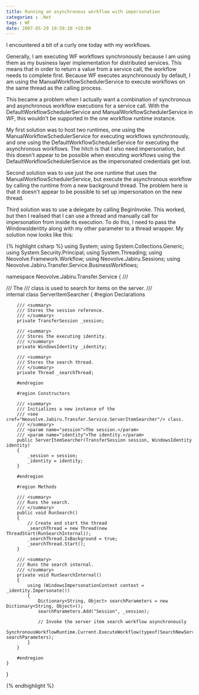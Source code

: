 ```yaml
---
title: Running an asynchronous workflow with impersonation
categories : .Net
tags : WF
date: 2007-05-29 19:59:28 +10:00
---
```


I encountered a bit of a curly one today with my workflows. 

Generally, I am executing WF workflows synchronously because I am using them as my business layer implementation for distributed services. This means that in order to return a value from a service call, the workflow needs to complete first. Because WF executes asynchronously by default, I am using the ManualWorkflowSchedulerService to execute workflows on the same thread as the calling process.

This became a problem when I actually want a combination of synchronous and asynchronous workflow executions for a service call. With the DefaultWorkflowSchedulerService and ManualWorkflowSchedulerService in WF, this wouldn't be supported in the one workflow runtime instance.

My first solution was to host two runtimes, one using the ManualWorkflowSchedulerService for executing workflows synchronously, and one using the DefaultWorkflowSchedulerService for executing the asynchronous workflows. The hitch is that I also need impersonation, but this doesn't appear to be possible when executing workflows using the DefaultWorkflowSchedulerService as the impersonated credentials get lost.

Second solution was to use just the one runtime that uses the ManualWorkflowSchedulerService, but execute the asynchronous workflow by calling the runtime from a new background thread. The problem here is that it doesn't appear to be possible to set up impersonation on the new thread.

Third solution was to use a delegate by calling BeginInvoke. This worked, but then I realised that I can use a thread and manually call for impersonation from inside its execution. To do this, I need to pass the WindowsIdentity along with my other parameter to a thread wrapper. My solution now looks like this:

{% highlight csharp %}
using System;
using System.Collections.Generic;
using System.Security.Principal;
using System.Threading;
using Neovolve.Framework.Workflow;
using Neovolve.Jabiru.Sessions;
using Neovolve.Jabiru.Transfer.Service.BusinessWorkflows;
     
namespace Neovolve.Jabiru.Transfer.Service
{
    /// <summary>
    /// The <see cref="Neovolve.Jabiru.Transfer.Service.ServerItemSearcher"/>
    /// class is used to search for items on the server.
    /// </summary>
    internal class ServerItemSearcher
    {
        #region Declarations
     
        /// <summary>
        /// Stores the session reference.
        /// </summary>
        private TransferSession _session;
     
        /// <summary>
        /// Stores the executing identity.
        /// </summary>
        private WindowsIdentity _identity;
     
        /// <summary>
        /// Stores the search thread.
        /// </summary>
        private Thread _searchThread;
     
        #endregion
     
        #region Constructors
     
        /// <summary>
        /// Initializes a new instance of the 
        /// <see cref="Neovolve.Jabiru.Transfer.Service.ServerItemSearcher"/> class.
        /// </summary>
        /// <param name="session">The session.</param>
        /// <param name="identity">The identity.</param>
        public ServerItemSearcher(TransferSession session, WindowsIdentity identity)
        {
            _session = session;
            _identity = identity;
        }
     
        #endregion
     
        #region Methods
     
        /// <summary>
        /// Runs the search.
        /// </summary>
        public void RunSearch()
        {
            // Create and start the thread
            _searchThread = new Thread(new ThreadStart(RunSearchInternal));
            _searchThread.IsBackground = true;
            _searchThread.Start();
        }
     
        /// <summary>
        /// Runs the search internal.
        /// </summary>
        private void RunSearchInternal()
        {
            using (WindowsImpersonationContext context = _identity.Impersonate())
            {
                Dictionary<String, Object> searchParameters = new Dictionary<String, Object>();
                searchParameters.Add("Session", _session);
     
                // Invoke the server item search workflow asynchronously
                SynchronousWorkflowRuntime.Current.ExecuteWorkflow(typeof(SearchNewServerItemsWorkflow), searchParameters);
            }
        }
     
        #endregion
    }
}
    
{% endhighlight %}


